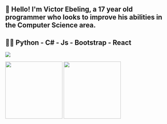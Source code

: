 ## 👋 Hello! I'm Victor Ebeling, a 17 year old programmer who looks to improve his abilities in the Computer Science area.
## 👩‍💻 Python - C# - Js - Bootstrap - React




[![](https://img.shields.io/badge/-LinkedIn-%230077B5?style=for-the-badge&logo=linkedin&logoColor=white#rounded)](https://www.linkedin.com/in/victorebeling/)



<div>
<img height="180em" src="https://github-readme-stats-sigma-five.vercel.app/api/top-langs/?username=VictorEbeling&layout=compact&langs_count=7&theme=synthwave"/>
<img height="180em" src="https://github-readme-stats-sigma-five.vercel.app/api?username=VictorEbeling&show_icons=true&theme=synthwave&include_all_commits=true&count_private=true"/>
</div>


